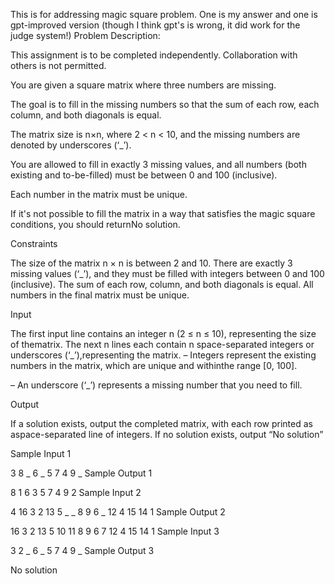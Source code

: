 This is for addressing magic square problem. One is my answer and one is gpt-improved version (though I think gpt's is wrong, it did work for the judge system!)
Problem Description:

This assignment is to be completed independently. Collaboration with others is not permitted.

You are given a square matrix where three numbers are missing.

The goal is to fill in the missing numbers so that the sum of each row, each column, and both diagonals is equal.

The matrix size is n×n, where 2 < n < 10, and the missing numbers are denoted by underscores (‘_’).

You are allowed to fill in exactly 3 missing values, and all numbers (both existing and to-be-filled) must be between 0 and 100 (inclusive).

Each number in the matrix must be unique.

If it's not possible to fill the matrix in a way that satisfies the magic square conditions, you should returnNo solution.

Constraints

The size of the matrix n × n is between 2 and 10.
There are exactly 3 missing values (‘_’), and they must be filled with integers between 0 and 100 (inclusive).
The sum of each row, column, and both diagonals is equal.
All numbers in the final matrix must be unique.

Input

The first input line contains an integer n (2 ≤ n ≤ 10), representing the size of thematrix.
The next n lines each contain n space-separated integers or underscores (‘_’),representing the matrix.
– Integers represent the existing numbers in the matrix, which are unique and withinthe range [0, 100].

– An underscore (‘_’) represents a missing number that you need to fill.


Output

If a solution exists, output the completed matrix, with each row printed as aspace-separated line of integers.
If no solution exists, output “No solution”

Sample Input 1 

3
8 _ 6
_ 5 7
4 9 _
Sample Output 1

8 1 6
3 5 7
4 9 2
Sample Input 2 

4
16 3 2 13
5 _ _ 8
9 6 _ 12
4 15 14 1
Sample Output 2

16 3 2 13
5 10 11 8
9 6 7 12
4 15 14 1
Sample Input 3 

3
2 _ 6
_ 5 7
4 9 _
Sample Output 3

No solution
